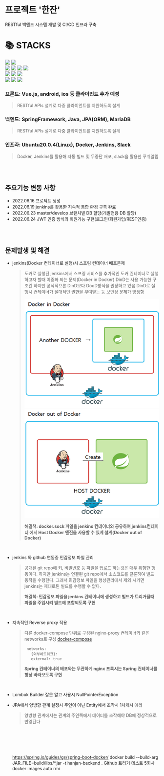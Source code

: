 # 프로젝트 '한잔'

RESTful 백엔드 시스템 개발 및 CI/CD 인프라 구축

<div align=left><h1>📚 STACKS</h1></div>

<div align=left> 
  <img src="https://img.shields.io/badge/vue.js-4FC08D?style=for-the-badge&logo=vue.js&logoColor=white"> 
  <img src="https://img.shields.io/badge/bootstrap-7952B3?style=for-the-badge&logo=bootstrap&logoColor=white">
  <br>
  <img src="https://img.shields.io/badge/html5-E34F26?style=for-the-badge&logo=html5&logoColor=white"> 
  <img src="https://img.shields.io/badge/css-1572B6?style=for-the-badge&logo=css3&logoColor=white"> 
  <img src="https://img.shields.io/badge/javascript-F7DF1E?style=for-the-badge&logo=javascript&logoColor=black"> 
  <img src="https://img.shields.io/badge/jquery-0769AD?style=for-the-badge&logo=jquery&logoColor=white">
  <br>

  <img src="https://img.shields.io/badge/java-007396?style=for-the-badge&logo=java&logoColor=white"> 
  <img src="https://img.shields.io/badge/spring-6DB33F?style=for-the-badge&logo=spring&logoColor=white"> 
  <img src="https://img.shields.io/badge/mariaDB-003545?style=for-the-badge&logo=mariaDB&logoColor=white"> 
  <br>

  <img src="https://img.shields.io/badge/linux-FCC624?style=for-the-badge&logo=linux&logoColor=black"> 
  <img src="https://img.shields.io/badge/jenkins-gray?style=for-the-badge&logo=jenkins&logoColor=white"> 
  <img src="https://img.shields.io/badge/Docker-2496ED?style=for-the-badge&logo=docker&logoColor=white"> 
  <br>
</div>

### 프론트: Vue.js, android, ios 등 클라이언트 추가 예정

> RESTful APIs 설계로 다중 클라이언트를 지원하도록 설계

### 백엔드: SpringFramework, Java, JPA(ORM), MariaDB

> RESTful APIs 설계로 다중 클라이언트를 지원하도록 설계

### 인프라: Ubuntu20.0.4(Linux), Docker, Jenkins, Slack

> Docker, Jenkins를 활용해 자동 빌드 및 무중단 배포, slack을 활용한 푸쉬알림

<br><br>

## 주요기능 변동 사항

- 2022.06.16 프로젝트 생성
- 2022.06.19 jenkins를 활용한 지속적 통합 환경 구축 완료
- 2022.06.23 master/develop 브랜치별 DB 할당(개발전용 DB 할당)
- 2022.06.24 JWT 인증 방식의 회원기능 구현(로그인/회원가입/REST인증)


<br><br>

## 문제발생 및 해결
* jenkins(Docker 컨테이너로 실행)시 스프링 컨테이너 배포문제
  > 도커로 실행된 jenkins에서 스프링 서비스를 추가적인 도커 컨테이너로 실행하고자 할때 이중화 되는 문제(Docker in Docker)
  > DinD는 사용 가능한 구조긴 하지만 공식적으론 DinD보다 DooD방식을 권장하고 있음
  > DinD로 실행시 컨테이너가 절대적인 권한을 부여받는 등 보안상 문제가 방생함
  > 
  > ![도커in도커](img_doc/docker_in_docker.png)
  > ![도커 out of 도커](img_doc/docker_out_of_docker.png)
  >
  > __해결책: docker.sock 파일을 jenkins 컨테이너와 공유하여 jenkins컨테이너 에서 Host Docker 엔진을 사용할 수 있게 설계(Docker out of Docker)__
  <br>
* jenkins 와 github 연동중 민감정보 파일 관리
  > 공개된 git repo에 키, 비밀번호 등 파일을 업로드 하는것은 매우 위험한 행동이다.
  > 하지만 jenkins는 연결된 git repo에서 소스코드를 클론하여 빌드 동작을 수행한다.
  > 그래서 민감정보 파일을 형상관리에서 제외 시키면 jenkins는 제대로된 빌드를 수행할 수 없다.
  > 
  > __해결책: 민감정보 파일을 jenkins 컨테이너에 생성하고 빌드가 트리거될때 파일을 주입시켜 빌드에 포함되도록 구현__
  <br>
* 지속적인 Reverse proxy 적용
  > 다른 docker-compose 단위로 구성된 nginx-proxy 컨테이너와 같은 networks로 구성
  > [docker-compose](docker-compose.yml)
  > ~~~
  >  networks:
  >    {외부네트워크}:
  >    external: true
  > ~~~
  > 
  > __Spring 컨테이너의 배포와는 무관하게 nginx 프록시는 Spring 컨테이너를 항상 바라보도록 구현__
  <br>
* Lombok Builder 잘못 알고 사용시 NullPointerException
  <br>
* JPA에서 양방향 관계 설정시 주인이 아닌 Entity에서 조작시 1차캐시 에러
  > 양방향 관계에서는 관계의 주인쪽에서 데이터를 조작해야 DB에 정상적으로 반영된다





  <br>  <br>  <br>  <br>  <br>
https://spring.io/guides/gs/spring-boot-docker/
docker build --build-arg JAR_FILE=build/libs/\*.jar -t hanjan-backend .
Github 트리거 테스트 5회차
docker images auto rmi
